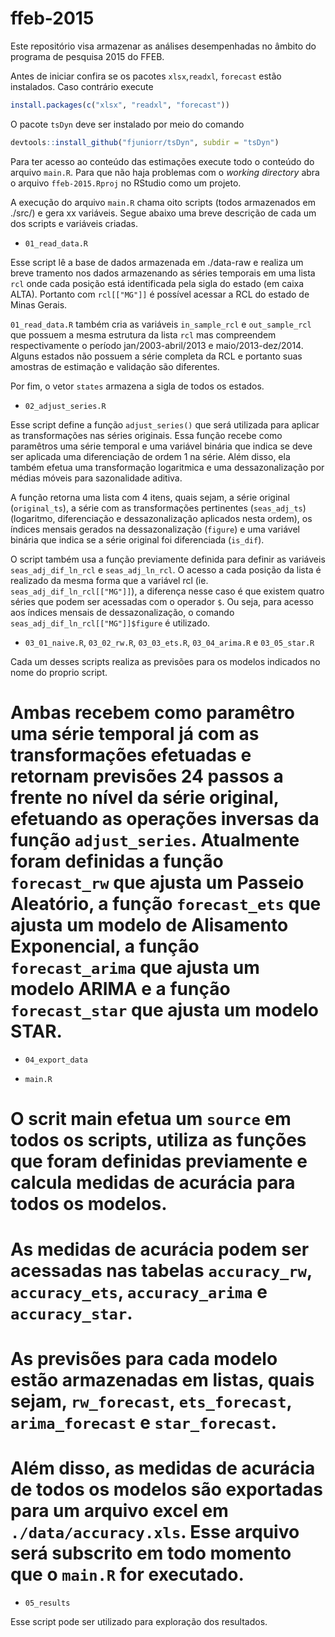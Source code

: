 # ffeb-2015

Este repositório visa armazenar as análises desempenhadas no âmbito do programa de pesquisa 2015 do FFEB.

Antes de iniciar confira se os pacotes `xlsx`,`readxl`, `forecast` estão instalados. Caso contrário execute 

```r
install.packages(c("xlsx", "readxl", "forecast"))
```

O pacote `tsDyn` deve ser instalado por meio do comando

```r
devtools::install_github("fjuniorr/tsDyn", subdir = "tsDyn")
```

Para ter acesso ao conteúdo das estimações execute todo o conteúdo do arquivo `main.R`. Para que não haja problemas com o *working directory* abra o arquivo `ffeb-2015.Rproj` no RStudio como um projeto.

A execução do arquivo `main.R` chama oito scripts (todos armazenados em ./src/) e gera xx variáveis. Segue abaixo uma breve descrição de cada um dos scripts e variáveis criadas.

- `01_read_data.R`

Esse script lê a base de dados armazenada em ./data-raw e realiza um breve tramento nos dados armazenando as séries temporais em uma lista `rcl` onde cada posição está identificada pela sigla do estado (em caixa ALTA). Portanto com `rcl[["MG"]]` é possível acessar a RCL do estado de Minas Gerais. 

`01_read_data.R` também cria as variáveis `in_sample_rcl` e `out_sample_rcl` que possuem a mesma estrutura da lista `rcl` mas compreendem respectivamente o período jan/2003-abril/2013 e maio/2013-dez/2014. Alguns estados não possuem a série completa da RCL e portanto suas amostras de estimação e validação são diferentes.

Por fim, o vetor `states` armazena a sigla de todos os estados.

- `02_adjust_series.R`

Esse script define a função `adjust_series()` que será utilizada para aplicar as transformações nas séries originais. Essa função recebe como paramêtros uma série temporal e uma variável binária que indica se deve ser aplicada uma diferenciação de ordem 1 na série. Além disso, ela também efetua uma transformação logaritmica e uma dessazonalização por médias móveis para sazonalidade aditiva.

A função retorna uma lista com 4 itens, quais sejam, a série original (`original_ts`), a série com as transformações pertinentes (`seas_adj_ts`) (logaritmo, diferenciação e dessazonalização aplicados nesta ordem), os índices mensais gerados na dessazonalização (`figure`) e uma variável binária que indica se a série original foi diferenciada (`is_dif`).

O script também usa a função previamente definida para definir as variáveis `seas_adj_dif_ln_rcl` e `seas_adj_ln_rcl`. O acesso a cada posição da lista é realizado da mesma forma que a variável rcl (ie. `seas_adj_dif_ln_rcl[["MG"]]`), a diferença nesse caso é que existem quatro séries que podem ser acessadas com o operador `$`. Ou seja, para acesso aos índices mensais de dessazonalização, o comando `seas_adj_dif_ln_rcl[["MG"]]$figure` é utilizado.




- `03_01_naive.R`, `03_02_rw.R`, `03_03_ets.R`, `03_04_arima.R` e `03_05_star.R`

Cada um desses scripts realiza as previsões para os modelos indicados no nome do proprio script. 

# Ambas recebem como paramêtro uma série temporal já com as transformações efetuadas e retornam previsões 24 passos a frente no nível da série original, efetuando as operações inversas da função `adjust_series`. Atualmente foram definidas a função `forecast_rw` que ajusta um Passeio Aleatório, a função `forecast_ets` que ajusta um modelo de Alisamento Exponencial, a função `forecast_arima` que ajusta um modelo ARIMA e a função `forecast_star` que ajusta um modelo STAR.


- `04_export_data`

- `main.R`

# O scrit main efetua um `source` em todos os scripts, utiliza as funções que foram definidas previamente e calcula medidas de acurácia para todos os modelos. 
# 
# As medidas de acurácia podem ser acessadas nas tabelas `accuracy_rw`, `accuracy_ets`,  `accuracy_arima` e `accuracy_star`.
# 
# As previsões para cada modelo estão armazenadas em listas, quais sejam, `rw_forecast`, `ets_forecast`, `arima_forecast` e `star_forecast`.
# 
# Além disso, as medidas de acurácia de todos os modelos são exportadas para um arquivo excel em `./data/accuracy.xls`. Esse arquivo será subscrito em todo momento que o `main.R` for executado.

- `05_results`

Esse script pode ser utilizado para exploração dos resultados.
